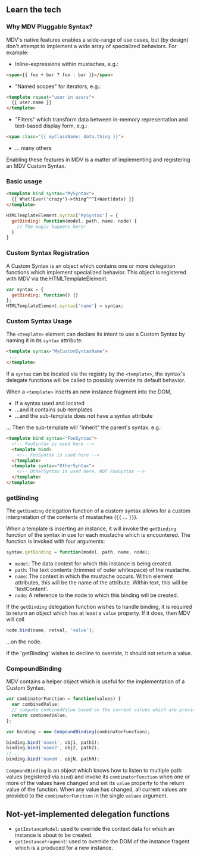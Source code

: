 ## Learn the tech

### Why MDV Pluggable Syntax?

MDV's native features enables a wide-range of use cases, but (by design) don't attempt to implement a wide array of specialized behaviors. For example:

* Inline-expressions within mustaches, e.g.:

```html
<span>{{ foo + bar ? foo : bar }}</span>
```

* "Named scopes" for iterators, e.g.:

```html
<template repeat="user in users">
  {{ user.name }}
</template>
```

* "Filters" which transform data between in-memory representation and text-based display form, e.g.:

```html
<span class="{{ myClassName: data.thing }}">
```

* ... many others

Enabling these features in MDV is a matter of implementing and registering an MDV Custom Syntax.

### Basic usage

```html
<template bind syntax="MySyntax">
  {{ What!Ever('crazy')->thing^^^I+Want(data) }}
</template>
```

```JavaScript
HTMLTemplateElement.syntax['MySyntax'] = {
  getBinding: function(model, path, name, node) {
    // The magic happens here!
  }
}
```

### Custom Syntax Registration

A Custom Syntax is an object which contains one or more delegation functions which implement specialized behavior. This object is registered with MDV via the HTMLTemplateElement.

```JavaScript
var syntax = {
  getBinding: function() {}
};
HTMLTemplateElement.syntax['name'] = syntax;
```

### Custom Syntax Usage

The `<template>` element can declare its intent to use a Custom Syntax by naming it in its `syntax` attribute:

```html
<template syntax="MyCustomSyntaxName">
 ...
</template>
```

If a `syntax` can be located via the registry by the `<template>`, the syntax's delegate functions will be called to possibly override its default behavior.

When a `<template>` inserts an new instance fragment into the DOM,

* If a syntax used and located
* ...and it contains sub-templates
* ...and the sub-template does not have a syntax attribute

... Then the sub-template will "inherit" the parent's syntax. e.g.:

```html
<template bind syntax="FooSyntax">
  <!-- FooSyntax is used here -->
  <template bind>
    <!-- FooSyntax is used here -->
  </template>
  <template syntax="OtherSyntax">
    <!-- OtherSyntax is used here, NOT FooSyntax -->
  </template>
</template>
```

### getBinding

The `getBinding` delegation function of a custom syntax allows for a custom interpretation of the contents of mustaches (`{{` ... `}}`).

When a template is inserting an instance, it will invoke the `getBinding` function of the syntax in use for each mustache which is encountered. The function is invoked with four arguments:

```JavaScript
syntax.getBinding = function(model, path, name, node);
```

* `model`: The data context for which this instance is being created.
* `path`: The text contents (trimmed of outer whitespace) of the mustache.
* `name`: The context in which the mustache occurs. Within element attributes, this will be the name of the attribute. Within text, this will be 'textContent'.
* `node`: A reference to the node to which this binding will be created.

If the `getBinding` delegation function wishes to handle binding, it is required to return an object which has at least a `value` property. If it does, then MDV will call

```JavaScript
node.bind(name, retval, 'value');
```

...on the node.

If the 'getBinding' wishes to decline to override, it should not return a value.

### CompoundBinding

MDV contains a helper object which is useful for the implementation of a Custom Syntax.

```JavaScript
var combinatorFunction = function(values) {
  var combinedValue;
  // compute combinedValue based on the current values which are provided
  return combinedValue;
};

var binding = new CompoundBinding(combinatorFunction);

binding.bind('name1', obj1, path1);
binding.bind('name2', obj2, path2);
//...
binding.bind('nameN', objN, pathN);
```

`CompoundBinding` is an object which knows how to listen to multiple path values (registered via `bind`) and invoke its `combinatorFunction` when one or more of the values have changed and set its `value` property to the return value of the function. When any value has changed, all current values are provided to the `combinatorFunction` in the single `values` argument.

## Not-yet-implemented delegation functions

* `getInstanceModel`: used to override the context data for which an instance is about to be created.
* `getInstanceFragment`: used to override the DOM of the instance fragent which is a produced for a new instance.
